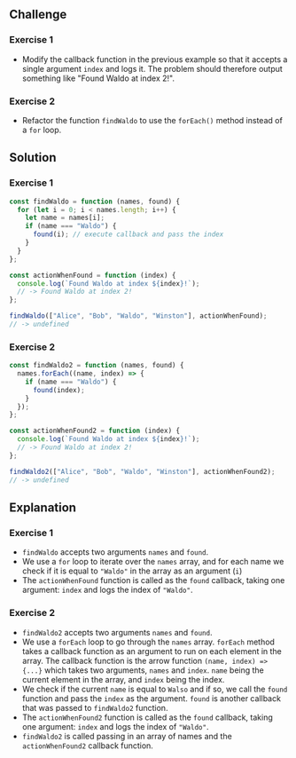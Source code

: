 ## Challenge

### Exercise 1

- Modify the callback function in the previous example so that it accepts a single argument `index` and logs it. The problem should therefore output something like "Found Waldo at index 2!".

### Exercise 2

- Refactor the function `findWaldo` to use the `forEach()` method instead of a `for` loop.

## Solution

### Exercise 1

```javascript
const findWaldo = function (names, found) {
  for (let i = 0; i < names.length; i++) {
    let name = names[i];
    if (name === "Waldo") {
      found(i); // execute callback and pass the index
    }
  }
};

const actionWhenFound = function (index) {
  console.log(`Found Waldo at index ${index}!`);
  // -> Found Waldo at index 2!
};

findWaldo(["Alice", "Bob", "Waldo", "Winston"], actionWhenFound);
// -> undefined
```

### Exercise 2

```javascript
const findWaldo2 = function (names, found) {
  names.forEach((name, index) => {
    if (name === "Waldo") {
      found(index);
    }
  });
};

const actionWhenFound2 = function (index) {
  console.log(`Found Waldo at index ${index}!`);
  // -> Found Waldo at index 2!
};

findWaldo2(["Alice", "Bob", "Waldo", "Winston"], actionWhenFound2);
// -> undefined
```

## Explanation

### Exercise 1

- `findWaldo` accepts two arguments `names` and `found`.
- We use a `for` loop to iterate over the `names` array, and for each name we check if it is equal to `"Waldo"` in the array as an argument (`i`)
- The `actionWhenFound` function is called as the `found` callback, taking one argument: `index` and logs the index of `"Waldo"`.

### Exercise 2

- `findWaldo2` accepts two arguments `names` and `found`.
- We use a `forEach` loop to go through the `names` array. `forEach` method takes a callback function as an argument to run on each element in the array. The callback function is the arrow function `(name, index) => {...}` which takes two arguments, `names` and `index`. `name` being the current element in the array, and `index` being the index.
- We check if the current `name` is equal to `Walso` and if so, we call the `found` function and pass the `index` as the argument. `found` is another callback that was passed to `findWaldo2` function.
- The `actionWhenFound2` function is called as the `found` callback, taking one argument: `index` and logs the index of `"Waldo"`.
- `findWaldo2` is called passing in an array of names and the `actionWhenFound2` callback function.
